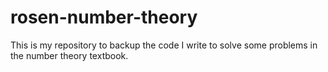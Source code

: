 # rosen-number-theory

This is my repository to backup the code I write to solve some problems in the number theory textbook.
